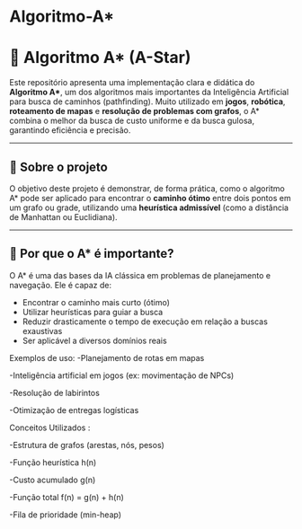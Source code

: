 # Algoritmo-A*



# 🚀 Algoritmo A* (A-Star) 

Este repositório apresenta uma implementação clara e didática do **Algoritmo A\***, um dos algoritmos mais importantes da Inteligência Artificial para busca de caminhos (pathfinding). Muito utilizado em **jogos**, **robótica**, **roteamento de mapas** e **resolução de problemas com grafos**, o A* combina o melhor da busca de custo uniforme e da busca gulosa, garantindo eficiência e precisão.

---

## 📌 Sobre o projeto

O objetivo deste projeto é demonstrar, de forma prática, como o algoritmo A* pode ser aplicado para encontrar o **caminho ótimo** entre dois pontos em um grafo ou grade, utilizando uma **heurística admissível** (como a distância de Manhattan ou Euclidiana).

---

## 🧠 Por que o A* é importante?

O A* é uma das bases da IA clássica em problemas de planejamento e navegação. Ele é capaz de:

- Encontrar o caminho mais curto (ótimo)
- Utilizar heurísticas para guiar a busca
- Reduzir drasticamente o tempo de execução em relação a buscas exaustivas
- Ser aplicável a diversos domínios reais


Exemplos de uso:
-Planejamento de rotas em mapas

-Inteligência artificial em jogos (ex: movimentação de NPCs)

-Resolução de labirintos

-Otimização de entregas logísticas






Conceitos Utilizados : 

-Estrutura de grafos (arestas, nós, pesos)

-Função heurística h(n)

-Custo acumulado g(n)

-Função total f(n) = g(n) + h(n)

-Fila de prioridade (min-heap)





